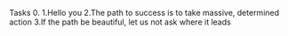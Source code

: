 Tasks
0.<o> 1.Hello you 2.The path to success is to take massive, determined action 3.If the path be beautiful, let us not ask where it leads
